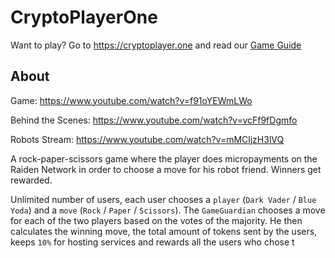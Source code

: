 # CryptoPlayerOne

Want to play? Go to https://cryptoplayer.one and read our [Game Guide](/HowToPlay.md)

## About

Game: https://www.youtube.com/watch?v=f91oYEWmLWo

Behind the Scenes: https://www.youtube.com/watch?v=vcFf9fDgmfo

Robots Stream: https://www.youtube.com/watch?v=mMCljzH3lVQ

A rock-paper-scissors game where the player does micropayments on the Raiden Network in order to choose a move for his robot friend.
Winners get rewarded.

Unlimited number of users, each user chooses a `player` (`Dark Vader` / `Blue Yoda`) and a `move` (`Rock` / `Paper` / `Scissors`). The `GameGuardian` chooses a move for each of the two players based on the votes of the majority. He then calculates the winning move, the total amount of tokens sent by the users, keeps `10%` for hosting services and rewards all the users who chose t